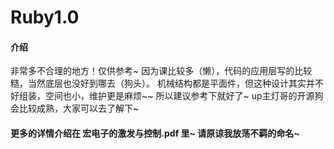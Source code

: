 # Ruby1.0

#### 介绍
非常多不合理的地方！仅供参考~
因为课比较多（懒），代码的应用层写的比较糙，当然底层也没好到哪去（狗头）。
机械结构都是平面件，但这种设计其实并不好组装，空间也小，维护更是麻烦~~
所以建议参考下就好了~ up主灯哥的开源狗会比较成熟，大家可以去了解下~

#### 更多的详情介绍在 宏电子的激发与控制.pdf 里~ 请原谅我放荡不羁的命名~


